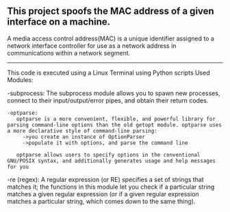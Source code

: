 This project spoofs the MAC address of a given interface on a machine. 
-------------------------------------------------------------------------------------
A media access control address(MAC) is a unique identifier assigned to a network interface 
controller for use as a network address in communications within a network segment.

__________________________________________________________________________________________
This code is executed using a Linux Terminal using Python scripts
Used Modules:
 
 
 -subprocess:
    The subprocess module allows you to spawn new processes, connect to their input/output/error pipes, and obtain their return codes.
 ~~~~~~~~~~~~~~~~~~~~~~~~~~~~~~~~~~~~~~~~~~~~~~~~~~~~~~~~~~~~~~~~~~~~~~~~~~~~~~~~~~~~~~~~~~~~~~~~~~~~~~~~~~~~~~~~~~~~~~~~~~~~~~~~~~~~~~~~~~~~~~~~~~~~~~~~~~~~~~~~~~~~~~~~~~~~~~~~~~~~~~~~~~~~~~
 -optparse:
    optparse is a more convenient, flexible, and powerful library for parsing command-line options than the old getopt module. optparse uses a more declarative style of command-line parsing: 
      ->you create an instance of OptionParser
      ->populate it with options, and parse the command line
      
    optparse allows users to specify options in the conventional GNU/POSIX syntax, and additionally generates usage and help messages for you
~~~~~~~~~~~~~~~~~~~~~~~~~~~~~~~~~~~~~~~~~~~~~~~~~~~~~~~~~~~~~~~~~~~~~~~~~~~~~~~~~~~~~~~~~~~~~~~~~~~~~~~~~~~~~~~~~~~~~~~~~~~~~~~~~~~~~~~~~~~~~~~~~~~~~~~~~~~~~~~~~~~~~~~~~~~~~~~~~~~~~~~~~~~~~~~~ 
 -re (regex):
    A regular expression (or RE) specifies a set of strings that matches it; the functions in this module let you check if a particular string matches a given regular expression 
    (or if a given regular expression matches a particular string, which comes down to the same thing).
~~~~~~~~~~~~~~~~~~~~~~~~~~~~~~~~~~~~~~~~~~~~~~~~~~~~~~~~~~~~~~~~~~~~~~~~~~~~~~~~~~~~~~~~~~~~~~~~~~~~~~~~~~~~~~~~~~~~~~~~~~~~~~~~~~~~~~~~~~~~~~~~~~~~~~~~~~~~~~~~~~~~~~~~~~~~~~~~~~~~~~~~~~~~~~~~~  
